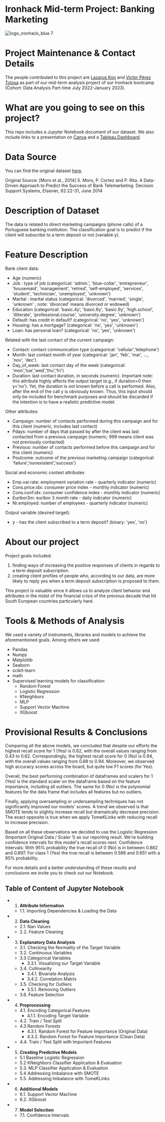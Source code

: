 # Ironhack Mid-term Project: Banking Marketing

![logo_ironhack_blue 7](https://coursereport-s3-production.global.ssl.fastly.net/uploads/school/logo/84/original/logo-ironhack-blue.png)

<h1>Project Maintenance & Contact Details</h1>

The people contributed to this project are [Lazarus Kon](https://github.com/lazaruskon) and [Víctor Pérez Tolosa](https://github.com/VictorPerezTolosa) as part of our mid-term analysis project of our Ironhack bootcamp (Cohort: Data Analysis Part-time July 2022-January 2023). 

<h1>What are you going to see on this project?</h1>

This repo includes a Jupyter Notebook document of our dataset. We also include links to a presentation on [Canva](https://www.canva.com/design/DAFPvnvMdeM/vBkZCSaxzPQAJFkjJ8qddg/edit?utm_content=DAFPvnvMdeM&utm_campaign=designshare&utm_medium=link2&utm_source=sharebutton) and a [Tableau Dashboard](https://public.tableau.com/app/profile/victor.perez.tolosa/viz/LazVicIHMID-PROJECT/Mid-ProjectDashboard).

<h1>Data Source</h1>

You can find the original dataset [here](https://www.kaggle.com/datasets/henriqueyamahata/bank-marketing?select=bank-additional-full.csv).

Original Source: [Moro et al., 2014] S. Moro, P. Cortez and P. Rita. A Data-Driven Approach to Predict the Success of Bank Telemarketing. Decision Support Systems, Elsevier, 62:22-31, June 2014

<h1>Description of Dataset</h1>

The data is related to direct marketing campaigns (phone calls) of a Portuguese banking institution. The classification goal is to predict if the client will subscribe to a term deposit or not (variable y).

<h1>Feature Description</h1>

Bank client data:
- Age (numeric)
- Job : type of job (categorical: 'admin.', 'blue-collar', 'entrepreneur', 'housemaid', 'management', 'retired', 'self-employed', 'services', 'student', 'technician', 'unemployed', 'unknown')
- Marital : marital status (categorical: 'divorced', 'married', 'single', 'unknown' ; note: 'divorced' means divorced or widowed)
- Education (categorical: 'basic.4y', 'basic.6y', 'basic.9y', 'high.school', 'illiterate', 'professional.course', 'university.degree', 'unknown')
- Default: has credit in default? (categorical: 'no', 'yes', 'unknown')
- Housing: has a mortgage? (categorical: 'no', 'yes', 'unknown')
- Loan: has personal loan? (categorical: 'no', 'yes', 'unknown')

Related with the last contact of the current campaign:
- Contact: contact communication type (categorical: 'cellular','telephone')
- Month: last contact month of year (categorical: 'jan', 'feb', 'mar', ..., 'nov', 'dec')
- Day_of_week: last contact day of the week (categorical: 'mon','tue','wed','thu','fri')
- Duration: last contact duration, in seconds (numeric). Important note: this attribute highly affects the output target (e.g., if duration=0 then y='no'). Yet, the duration is not known before a call is performed. Also, after the end of the call y is obviously known. Thus, this input should only be included for benchmark purposes and should be discarded if the intention is to have a realistic predictive model.

Other attributes:
- Campaign: number of contacts performed during this campaign and for this client (numeric, includes last contact)
- Pdays: number of days that passed by after the client was last contacted from a previous campaign (numeric; 999 means client was not previously contacted)
- Previous: number of contacts performed before this campaign and for this client (numeric)
- Poutcome: outcome of the previous marketing campaign (categorical: 'failure','nonexistent','success')

Social and economic context attributes
- Emp.var.rate: employment variation rate - quarterly indicator (numeric)
- Cons.price.idx: consumer price index - monthly indicator (numeric)
- Cons.conf.idx: consumer confidence index - monthly indicator (numeric)
- Euribor3m: euribor 3 month rate - daily indicator (numeric)
- Nr.employed: number of employees - quarterly indicator (numeric)

Output variable (desired target):
- y - has the client subscribed to a term deposit? (binary: 'yes', 'no')

<h1>About our project</h1>

Project goals included:
 1. finding ways of increasing the positive responses of clients in regards to a term deposit subscription.
 2. creating client profiles of people who, according to our data, are more likely to reply yes when a term deposit subscription is proposed to them.

This project is valuable since it allows us to analyze client behavior and attributes in the midst of the financial crisis of the previous decade that hit South European countries particularly hard.

<h1>Tools & Methods of Analysis</h1>

We used a variety of instruments, libraries and models to achieve the aforementioned goals. Among others we used: 
- Pandas
- Numpy
- Matplotlib
- Seaborn
- scikit-learn
- math
- Supervised learning models for classification:
  - Random Forest
  - Logistic Regression
  - KNeighbors
  - MLP
  - Support Vector Machine
  - XGboost

<h1>Provisional Results & Conclusions</h1>

Comparing all the above models, we concluded that despite our efforts the highest recall score for 1 (Yes) is 0.62, with the overall values ranging from 0.43 to 0.62. Correspondingly, the highest recall score for 0 (No) is 0.94, with the overall values ranging from 0.88 to 0.94. Moreover, we observed high accuracy scores across the board, but quite low F1 scores (for Yes).

Overall, the best performing combination of dataframes and scalers for 1 (Yes) is the standard scaler on the dataframe based on the feature importance, including all outliers. The same for 0 (No) is the polynomial features for the data frame that includes all features but no outliers.

Finally, applying oversampling or undersampling techniques has not significantly improved our models' scores. A trend we observed is that SMOTE tends to slightly increase recall but dramatically decrease precision. The exact opposite is true when we apply TomeKLinks with reducing recall to increase precision.

Based on all these observations we decided to use the Logistic Regression (Important Original Data / Scaler 1) as our reporting result. We're building confidence intervals for this model's recall scores next. Confidence Intervals: With 95% probability the true recall of 0 (No) is in between 0.882 and 0.897. For class 1 (Yes) the true recall is between 0.588 and 0.651 with a 95% probability. 

For more details and a better understanding of these results and conclusions we invite you to check out our Notebook.

<h2>Table of Content of Jupyter Notebook</h2>

- 1. <b>Attribute Information</b>
  - 1.1. Importing Dependencies & Loading the Data
- 2. <b>Data Cleaning</b>
  - 2.1. Nan Values
  - 2.2. Feature Cleaning
- 3. <b>Explanatory Data Analysis</b>
  - 3.1. Checking the Normality of the Target Variable
  - 3.2. Continuous Variables
  - 3.3 Categorical Variables
    - 3.3.1. Visualizing our Target Variable
  - 3.4. Collinearity
    - 3.4.1. Bivariate Analysis
    - 3.4.2. Correlation Matrix
  - 3.5. Checking for Outliers
    - 3.5.1. Removing Outliers
  - 3.6. Feature Selection
- 4. <b>Preprocessing</b>
  - 4.1. Encoding Categorical Features
    - 4.1.1. Encoding Target Variable
  - 4.2. Train / Test Split
  - 4.3 Random Forests
    - 4.3.1. Random Forest for Feature Importance (Original Data)
    - 4.3.2. Random Forest for Feature Importance (Clean Data)
  - 4.4. Train / Test Split with Important Features
- 5. <b>Creating Predictive Models</b>
  - 5.1 Baseline Logistic Regression
  - 5.2 KNeighbors Classifier Application & Evaluation
  - 5.3. MLP Classifier Application & Evaluation
  - 5.4 Addressing Imbalance with SMOTE
  - 5.5. Addressing Imbalance with TomeKLinks
- 6. <b>Additional Models</b>
  - 6.1. Support Vector Machine
  - 6.2. XGboost
- 7. <b>Model Selection</b>
  - 7.1. Confidence Intervals

